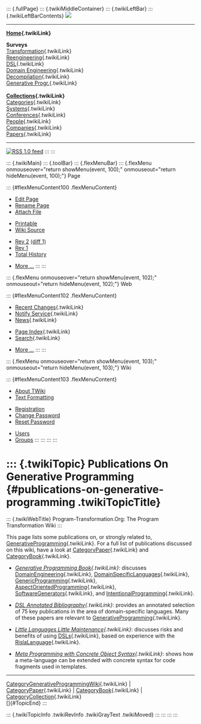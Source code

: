::: {.fullPage}
::: {.twikiMiddleContainer}
::: {.twikiLeftBar}
::: {.twikiLeftBarContents}
![](../pub/transformation.gif)

------------------------------------------------------------------------

**[Home](WebHome){.twikiLink}**

**Surveys**\
[Transformation](ProgramTransformation){.twikiLink}\
[Reengineering](ReengineeringWiki){.twikiLink}\
[DSL](DomainSpecificLanguages){.twikiLink}\
[Domain Engineering](DomainEngineering){.twikiLink}\
[Decompilation](DeCompilation){.twikiLink}\
[Generative Progr.](GenerativeProgrammingWiki){.twikiLink}\
\
**[Collections](CategoryCollection){.twikiLink}**\
[Categories](CategoryCategory){.twikiLink}\
[Systems](TransformationSystems){.twikiLink}\
[Conferences](TransformationConferences){.twikiLink}\
[People](TransformationPeople){.twikiLink}\
[Companies](TransformationCompanies){.twikiLink}\
[Papers](CategoryPaper){.twikiLink}

------------------------------------------------------------------------

[![](../pub/rss.gif "RSS 1.0 feed")](WebRss@skin=rss)
:::
:::

::: {.twikiMain}
::: {.toolBar}
::: {.flexMenuBar}
::: {.flexMenu onmouseover="return showMenu(event, 100);" onmouseout="return hideMenu(event, 100);"}
Page

::: {#flexMenuContent100 .flexMenuContent}
-   [Edit
    Page](http://www.program-transformation.org/edit/Transform/PublicationsOnGenerativeProgramming?t=1536826302)
-   [Rename
    Page](http://www.program-transformation.org/rename/Transform/PublicationsOnGenerativeProgramming)
-   [Attach
    File](http://www.program-transformation.org/attach/Transform/PublicationsOnGenerativeProgramming)

<!-- -->

-   [Printable](http://www.program-transformation.org/view/Transform/PublicationsOnGenerativeProgramming?skin=print.pattern)
-   [Wiki
    Source](http://www.program-transformation.org/view/Transform/PublicationsOnGenerativeProgramming?skin=text&raw=on&contenttype=text/plain)

<!-- -->

-   [Rev
    2](http://www.program-transformation.org/view/Transform/PublicationsOnGenerativeProgramming?rev=1.2)
    [(diff 1)](http://www.program-transformation.org/rdiff/Transform/PublicationsOnGenerativeProgramming?rev1=1.2&rev2=1.1)
-   [Rev
    1](http://www.program-transformation.org/view/Transform/PublicationsOnGenerativeProgramming?rev=1.1)
-   [Total
    History](http://www.program-transformation.org/rdiff/Transform/PublicationsOnGenerativeProgramming)

<!-- -->

-   [More
    \...](http://www.program-transformation.org/oops/Transform/PublicationsOnGenerativeProgramming?template=oopsmore&param1=1.2&param2=1.2)
:::
:::

::: {.flexMenu onmouseover="return showMenu(event, 102);" onmouseout="return hideMenu(event, 102);"}
Web

::: {#flexMenuContent102 .flexMenuContent}
-   [Recent Changes](WebChanges){.twikiLink}
-   [Notify Service](WebNotify){.twikiLink}
-   [News](WebNews){.twikiLink}

<!-- -->

-   [Page Index](WebIndex){.twikiLink}
-   [Search](WebSearch){.twikiLink}

<!-- -->

-   [More
    \...](http://www.program-transformation.org/oops/Transform/PublicationsOnGenerativeProgramming?template=oopsmore&param1=1.2&param2=1.2)
:::
:::

::: {.flexMenu onmouseover="return showMenu(event, 103);" onmouseout="return hideMenu(event, 103);"}
Wiki

::: {#flexMenuContent103 .flexMenuContent}
-   [About
    TWiki](http://www.program-transformation.org/view/TWiki/WebHome)
-   [Text
    Formatting](http://www.program-transformation.org/view/TWiki/TextFormattingRules)

<!-- -->

-   [Registration](http://www.program-transformation.org/view/TWiki/TWikiRegistration)
-   [Change
    Password](http://www.program-transformation.org/view/TWiki/ChangePassword)
-   [Reset
    Password](http://www.program-transformation.org/view/TWiki/ResetPassword)

<!-- -->

-   [Users](http://www.program-transformation.org/view/Main/TWikiUsers)
-   [Groups](http://www.program-transformation.org/view/Main/TWikiGroups)
:::
:::
:::
:::

::: {.twikiTopic}
Publications On Generative Programming {#publications-on-generative-programming .twikiTopicTitle}
======================================

::: {.twikiWebTitle}
Program-Transformation.Org: The Program Transformation Wiki
:::

This page lists some publications on, or strongly related to,
[GenerativeProgramming](GenerativeProgramming){.twikiLink}. For a full
list of publications discussed on this wiki, have a look at
[CategoryPaper](CategoryPaper){.twikiLink} and
[CategoryBook](CategoryBook){.twikiLink}.

-   *[Generative Programming
    Book](GenerativeProgrammingBook){.twikiLink}*: discusses
    [DomainEngineering](DomainEngineering){.twikiLink},
    [DomainSpecificLanguages](DomainSpecificLanguages){.twikiLink},
    [GenericProgramming](GenericProgramming){.twikiLink},
    [AspectOrientedProgramming](AspectOrientedProgramming){.twikiLink},
    [SoftwareGenerators](SoftwareGenerators){.twikiLink}, and
    [IntentionalProgramming](IntentionalProgramming){.twikiLink}.

<!-- -->

-   *[DSL Annotated
    Bibliography](DSLAnnotatedBibliography){.twikiLink}*: provides an
    annotated selection of 75 key publications in the area of
    domain-specific languages. Many of these papers are relevant to
    [GenerativeProgramming](GenerativeProgramming){.twikiLink}.

<!-- -->

-   *[Little Languages Little
    Maintenance](LittleLanguagesLittleMaintenance){.twikiLink}*:
    discusses risks and benefits of using [DSLs](DSLs){.twikiLink},
    based on experience with the
    [RislaLanguage](RislaLanguage){.twikiLink}.

<!-- -->

-   *[Meta Programming with Concrete Object
    Syntax](../Stratego/MetaProgrammingWithConcreteObjectSyntax){.twikiLink}*:
    shows how a meta-language can be extended with concrete syntax for
    code fragments used in templates.

------------------------------------------------------------------------

[CategoryGenerativeProgrammingWiki](CategoryGenerativeProgrammingWiki){.twikiLink}
\| [CategoryPaper](CategoryPaper){.twikiLink} \|
[CategoryBook](CategoryBook){.twikiLink} \|
[CategoryCollection](CategoryCollection){.twikiLink}\
[]{#TopicEnd}
:::

::: {.twikiTopicInfo .twikiRevInfo .twikiGrayText .twikiMoved}
:::
:::
:::
:::
